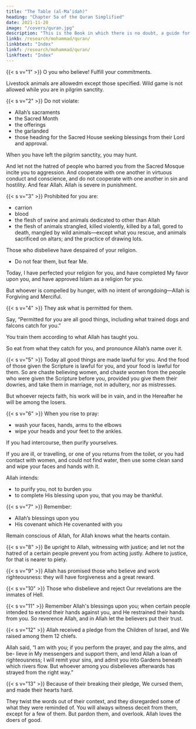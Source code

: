 ```yaml
---
title: "The Table (al-Ma’idah)"
heading: "Chapter 5a of the Quran Simplified"
date: 2021-11-20
image: "/covers/quran.jpg"
description: "This is the Book in which there is no doubt, a guide for the righteous."
linkb: /research/mohammad/quran/
linkbtext: "Index"
linkf: /research/mohammad/quran/
linkftext: "Index"
---
```



{{< s v="1" >}} O you who believe! Fulfill your commitments. 

Livestock animals are allowedm except those specified. Wild game is not allowed  while you are in pilgrim sanctity.

{{< s v="2" >}} Do not violate:
- Allah’s sacraments
- the Sacred Month
- the offerings
- the garlanded
- those heading for the Sacred House seeking blessings from their Lord and approval. 

When you have left the pilgrim sanctity, you may hunt.

And let not the hatred of people who barred you from the Sacred Mosque incite you to aggression. And cooperate with one another in virtuous conduct and conscience, and do not cooperate with one another in sin and hostility. And fear Allah. Allah is severe in punishment.

{{< s v="3" >}} Prohibited for you are:
- carrion
- blood
- the flesh of swine and animals dedicated to other than Allah
- the flesh of animals strangled, killed violently, killed by a fall, gored to death, mangled by wild animals—except what you rescue, and animals sacrificed on
altars; and the practice of drawing lots.

<!-- For it is immoral.  -->

Those who disbelieve have despaired of your religion.
- Do not fear them, but fear Me. 

Today, I have perfected your religion for you, and have completed My favor upon you, and have approved Islam as a religion for you. 

But whoever is compelled by hunger, with no intent of wrongdoing—Allah is Forgiving and Merciful.


{{< s v="4" >}} They ask what is permitted for them. 

Say, “Permitted for you are all good things, including what trained dogs and falcons catch for you.” 

You train them according to what Allah has taught you. 

So eat from what they catch for you, and pronounce Allah’s name over it. <!-- And fear Allah. Allah is Swift in reckoning. -->

{{< s v="5" >}} Today all good things are made lawful for you. And the food of those given the Scripture is lawful for you, and your food is lawful for them. So are chaste believing women, and chaste women from the people who were given the Scripture before you, provided you give them their dowries, and take them in marriage, not in adultery, nor as mistresses. 

But whoever rejects faith, his work will be in vain, and in the Hereafter he will be among the losers.

{{< s v="6" >}} When you rise to pray:
- wash your faces, hands, arms to the elbows
- wipe your heads and your feet to the ankles. 

If you had intercourse, then purify yourselves. 

If you are ill, or travelling, or one of you returns from the toilet, or you had contact with women, and could not find water, then use some clean sand and wipe your faces and hands with it. 

Allah intends:
- to purify you, not to burden you
- to complete His blessing upon you, that you may be thankful.


{{< s v="7" >}} Remember:
- Allah’s blessings upon you
- His covenant which He covenanted with you<!-- ; when you said, “We hear and we obey.” -->

Remain conscious of Allah, for Allah knows what the hearts contain.

{{< s v="8" >}} Be upright to Allah, witnessing with justice; and let not the hatred of a certain people prevent you from acting justly. Adhere to justice, for that is nearer to piety.

<!-- Fear Allah. Allah is informed of what you do. -->

{{< s v="9" >}} Allah has promised those who believe and work righteousness: they will have forgiveness and a great reward.

{{< s v="10" >}} Those who disbelieve and reject Our revelations are the inmates of Hell.

{{< s v="11" >}}  Remember Allah's blessings upon you; when certain people intended to extend their hands against you, and
He restrained their hands from you. So reverence Allah, and in Allah let the believers put their trust.

{{< s v="12" >}} Allah received a pledge from the Children of Israel, and We raised among them 12 chiefs. 

Allah said, “I am with you; if you perform the prayer, and pay the alms, and be-
lieve in My messengers and support them, and lend Allah a loan of righteousness; I will
remit your sins, and admit you into Gardens beneath which rivers flow. But whoever
among you disbelieves afterwards has strayed from the right way.”

{{< s v="13" >}} Because of their breaking their pledge, We cursed them, and made their hearts hard.

They twist the words out of their context, and they disregarded some of what they were reminded of. You will always witness deceit from them, except for a few of them. But pardon them, and overlook. Allah loves the doers of good.
